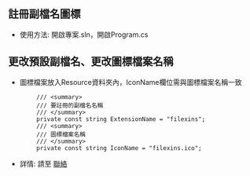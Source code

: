 ## 註冊副檔名圖標
* 使用方法: 開啟專案.sln，開啟Program.cs
## 更改預設副檔名、更改圖標檔案名稱
* 圖標檔案放入Resource資料夾內，IconName欄位需與圖標檔案名稱一致
```
        /// <summary>
        /// 要註冊的副檔名名稱
        /// </summary>
        private const string ExtensionName = "filexins";
        /// <summary>
        /// 圖標檔案名稱
        /// </summary>
        private const string IconName = "filexins.ico";
```
* 詳情: 請至 [聯絡](https://www.duckode.com)
